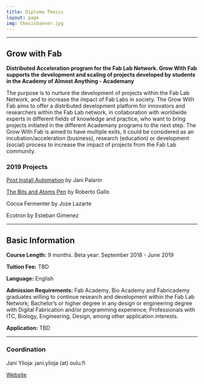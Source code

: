 ```yaml
---
title: Diploma Thesis
layout: page
img: thesisbanner.jpg
---
```


___

## Grow with Fab

**Distributed Acceleration program for the Fab Lab Network.
Grow With Fab supports the development and scaling of projects developed by students in the Academy of Almost Anything - Academany**

The purpose is to nurture the development of projects within the Fab Lab Network, and to increase the impact of Fab Labs in society. The Grow With Fab aims to offer a distributed development platform for innovators and researchers within the Fab Lab network, in collaboration with worldwide experts in different fields of knowledge and practice, who want to bring projects initiated in the different Academany programs to the next step. The Grow With Fab is aimed to have multiple exits, it could be considered as an incubation/acceleration (business), research (education) or development (social) process to increase the impact of projects from the Fab Lab community.

### 2019 Projects

[Post Install Automation](http://cc.oulu.fi/~jpakarin/) by Jani Palarin 

[The Bits and Atoms Pen](http://bitsandatomspen.com/) by Roberto Gallo

Cocoa Fermenter by Joze Lazarte

Ecotron by Esteban Gimenez

___

## Basic Information

**Course Length:** 9 months. Beta year: September 2018 - June 2019

**Tuition Fee:** TBD

**Language:** English

**Admission Requirements:** Fab Academy, Bio Academy and Fabricademy graduates willing to continue research and development within the Fab Lab Network; Bachelor’s or higher degree in any design or engineering degree with Digital Fabrication and/or programming experience; Professionals with ITC, Biology, Engineering, Design, among other application interests.

**Application:** TBD

___

### Coordination 

Jani Ylioja: jani.ylioja (at) oulu.fi

[Website](http://grow.academany.org/)


